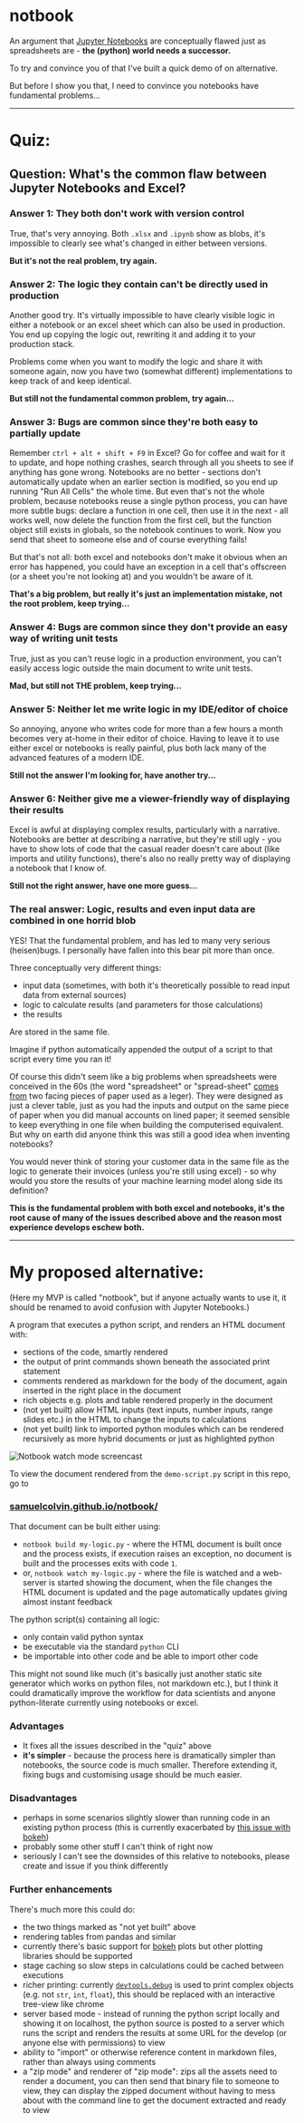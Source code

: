 # notbook

An argument that [Jupyter Notebooks](https://jupyter.org/) are conceptually flawed just as spreadsheets are - 
**the (python) world needs a successor.**

To try and convince you of that I've built a quick demo of on alternative.

But before I show you that, I need to convince you notebooks have fundamental problems...

---

# Quiz:

## Question: What's the common flaw between Jupyter Notebooks and Excel?

### Answer 1: They both don't work with version control

True, that's very annoying. Both `.xlsx` and `.ipynb` show as blobs, it's impossible to clearly see what's changed 
in either between versions. 

**But it's not the real problem, try again.**

### Answer 2: The logic they contain can't be directly used in production

Another good try. It's virtually impossible to have clearly visible logic in either a notebook or an excel sheet
which can also be used in production. You end up copying the logic out, rewriting it and adding it to your production
stack. 

Problems come when you want to modify the logic and share it with someone again, now you have two (somewhat different)
implementations to keep track of and keep identical.

**But still not the fundamental common problem, try again...**

### Answer 3: Bugs are common since they're both easy to partially update

Remember `ctrl + alt + shift + F9` in Excel? Go for coffee and wait for it to update, and hope nothing crashes, 
search through all you sheets to see if anything has gone wrong. 
Notebooks are no better - sections don't automatically 
update when an earlier section is modified, so you end up running "Run All Cells" the whole time. 
But even that's not the whole problem, because notebooks reuse a single python process, you can have more subtle 
bugs: declare a function in one cell, then use it in the next - all works well, now delete the function from the 
first cell, but the function object still exists in globals, so the notebook continues to work. 
Now you send that sheet to someone else and of course everything fails!

But that's not all: both excel and notebooks don't make it obvious when an error has happened, you could have an 
exception in a cell that's offscreen (or a sheet you're not looking at) and you wouldn't be aware of it.

**That's a big problem, but really it's just an implementation mistake, not the root problem, keep trying...**

### Answer 4: Bugs are common since they don't provide an easy way of writing unit tests

True, just as you can't reuse logic in a production environment, you can't easily access logic outside the main
document to write unit tests.

**Mad, but still not THE problem, keep trying...**

### Answer 5: Neither let me write logic in my IDE/editor of choice

So annoying, anyone who writes code for more than a few hours a month becomes very at-home in their editor of choice.
Having to leave it to use either excel or notebooks is really painful, plus both lack many of the advanced features
of a modern IDE.

**Still not the answer I'm looking for, have another try...**

### Answer 6: Neither give me a viewer-friendly way of displaying their results

Excel is awful at displaying complex results, particularly with a narrative. Notebooks are better at describing
a narrative, but they're still ugly - you have to show lots of code that the casual reader doesn't care about 
(like imports and utility functions), there's also no really pretty way of displaying a notebook that I know of.

**Still not the right answer, have one more guess...**

### The real answer: Logic, results and even input data are combined in one horrid blob

YES! That the fundamental problem, and has led to many very serious (heisen)bugs. I personally have fallen into
this bear pit more than once.

Three conceptually very different things:
* input data (sometimes, with both it's theoretically possible to read input data from external sources)
* logic to calculate results (and parameters for those calculations)
* the results

Are stored in the same file.

Imagine if python automatically appended the output of a script to that script every time you ran it!

Of course this didn't seem like a big problems when spreadsheets were conceived in the 60s (the word "spreadsheet" or
"spread-sheet" [comes from](https://en.wikipedia.org/wiki/Spreadsheet#Paper_spreadsheets) 
two facing pieces of paper used as a leger). 
They were designed as just a clever table, just as you had the inputs and output on the same piece of paper when 
you did manual accounts on lined paper; it seemed sensible to keep everything in one file when building the 
computerised equivalent. 
But why on earth did anyone think this was still a good idea when inventing notebooks?

You would never think of storing your customer data in the same file as the logic to generate their invoices 
(unless you're still using excel) - so why would you store the results of your 
machine learning model along side its definition?

**This is the fundamental problem with both excel and notebooks, it's the root cause of many of the issues described 
above and the reason most experience develops eschew both.**

---

# My proposed alternative:

(Here my MVP is called "notbook", but if anyone actually wants to use it, it should be renamed to avoid confusion
with Jupyter Notebooks.)

A program that executes a python script, and renders an HTML document with:
* sections of the code, smartly rendered
* the output of print commands shown beneath the associated print statement
* comments rendered as markdown for the body of the document, again inserted in the right place in the document
* rich objects e.g. plots and table rendered properly in the document
* (not yet built) allow HTML inputs (text inputs, number inputs, range slides etc.) in the HTML to change the 
  inputs to calculations
* (not yet built) link to imported python modules which can be rendered recursively as more hybrid documents or just 
  as highlighted python

![Notbook watch mode screencast](https://github.com/samuelcolvin/notbook/blob/master/screen.gif "Notbook watch mode screencast")

To view the document rendered from the `demo-script.py` script in this repo, go to

### [samuelcolvin.github.io/notbook/](https://samuelcolvin.github.io/notbook/)

That document can be built either using:
* `notbook build my-logic.py` - where the HTML document is built once and the process exists, if execution raises
  an exception, no document is built and the processes exits with code `1`.
* or, `notbook watch my-logic.py` - where the file is watched and a web-server is started showing the document,
  when the file changes the HTML document is updated and the page automatically updates giving almost instant feedback

The python script(s) containing all logic:
 * only contain valid python syntax
 * be executable via the standard `python` CLI
 * be importable into other code and be able to import other code 

This might not sound like much (it's basically just another static site generator which works on python files, not
markdown etc.), but I think it could dramatically improve the workflow for data scientists and anyone python-literate
currently using notebooks or excel.

### Advantages

* It fixes all the issues described in the "quiz" above
* **it's simpler** - because the process here is dramatically simpler than notebooks, the source code is much smaller. 
  Therefore extending it, fixing bugs and customising usage should be much easier.

### Disadvantages

* perhaps in some scenarios slightly slower than running code in an existing python process 
  (this is currently exacerbated by [this issue with bokeh](https://github.com/bokeh/bokeh/issues/10007))
* probably some other stuff I can't think of right now
* seriously I can't see the downsides of this relative to notebooks, please create and issue if you think differently

### Further enhancements

There's much more this could do:
* the two things marked as "not yet built" above
* rendering tables from pandas and similar
* currently there's basic support for [bokeh](https://docs.bokeh.org/en/latest/index.html) plots but other 
  plotting libraries should be supported
* stage caching so slow steps in calculations could be cached between executions
* richer printing: currently [`devtools.debug`](https://github.com/samuelcolvin/python-devtools) is used to
  print complex objects (e.g. not `str`, `int`, `float`), this should be replaced with an interactive tree-view
  like chrome
* server based mode - instead of running the python script locally and showing it on localhost, the python source
  is posted to a server which runs the script and renders the results at some URL for the develop (or anyone else
  with permissions) to view
* ability to "import" or otherwise reference content in markdown files, rather than always using comments
* a "zip mode" and renderer of "zip mode": zips all the assets need to render a document, you can then send that binary
  file to someone to view, they can display the zipped document without having to mess about with the command line to
  get the document extracted and ready to view
